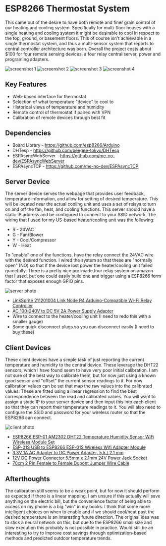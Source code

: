 
# ESP8266 Thermostat System

This came out of the desire to have both remote and finer grain control of our heating and cooling system.
Specifically for multi-floor houses with a single heating and cooling system it might be desirable to cool in respect to the top, ground, or basement floors.
This of course isn't achievable in a single thermostat system, and thus a multi-sensor system that reports to central controller architecture was born.
Overall the project costs about $100 for four remote sensing devices, a four relay central server, power and programing adapters.

![screenshot 1](docs/Screenshot_20190702-220020.jpg)
![screenshot 2](docs/Screenshot_20190702-220034.jpg)
![screenshot 3](docs/Screenshot_20190819-201549.jpg)
![screenshot 4](docs/Screenshot_20190819-201555.jpg)


## Key Features

* Web-based interface for thermostat
* Selection of what temperature "device" to cool to
* Historical views of temperature and humidity
* Remote control of thermostat if paired with VPN
* Calibration of remote devices through best fit



## Dependencies

* Board Library - https://github.com/esp8266/Arduino
* DHTesp - https://github.com/beegee-tokyo/DHTesp
* ESPAsyncWebServer - https://github.com/me-no-dev/ESPAsyncWebServer
* ESPAsyncTCP - https://github.com/me-no-dev/ESPAsyncTCP



## Server Device

The server device serves the webpage that provides user feedback, temperature information, and allow for setting of desired temperature.
This will be located near the actual cooling unit and uses a set of relays to turn on and off the fan, heat, and cooling functions.
This server should have a static IP address and be configured to connect to your SSID network.
The wiring that I used for my US-based heater/cooling unit was the following:

* R - 24VAC
* G - Fan/Blower
* Y - Cool/Compressor
* W - Heat

To "enable" one of the functions, have the relay connect the 24VAC wire with the desired function. I wired the system so that these are "normally open" (NO) so that if the device lost power the heater/cooling unit failed gracefully.
There is a pretty nice pre-made four relay system on amazon that I used, but one could easily build one and trigger using a ESP8266 form factor that exposes enough GPIO pins.


![server photo](docs/JPEG_20190702_220502.jpg)

* [LinkSprite 211201004 Link Node R4 Arduino-Compatible Wi-Fi Relay Controller](https://www.amazon.com/gp/product/B01NB0XJ0F/)
* [AC 100-240V to DC 5V 2A Power Supply Adapter](https://www.amazon.com/gp/product/B0719GY29M/)
* Wire to connect to the heater/cooling unit (I need to redo this with a smaller gauge)
* Some quick disconnect plugs so you can disconnect easily (I need to buy these)



## Client Devices

These client devices have a simple task of just reporting the current temperature and humidity to the central device.
These leverage the DHT22 sensors, which I have found seem to have very poor initial calibration.
I am not sure of the best way to calibrate them, but for now just using a known good sensor and "offset" the current sensor readings to it.
For now calibration values can be set that map the raw values into the calibrated values.
These are fitted using a linear regression to find the best correspondence between the read and calibrated values.
You will want to assign a static IP to your server device and then input this into each client so that they can report their temperature readings to it.
You will also need to configure the SSID and password for your wireless router so that the ESP8266 can connect.

![client photo](docs/JPEG_20190702_220221.jpg)

* [ESP8266 ESP-01 AM2302 DHT22 Temperature Humidity Sensor WiFi Wireless Module Set](https://www.amazon.com/gp/product/B07L6CYFT9/)
* [ESP-01S USB to ESP8266 ESP-01S Wireless Wifi Adapter Module](https://www.amazon.com/gp/product/B07KF119YB/)
* [3.3V 1A AC Adapter to DC Power Adapter, 5.5 / 2.1 mm](https://www.amazon.com/gp/product/B07BGW2VXV/)
* [12V DC Power Connector 5.5mm x 2.1mm 24V Power Jack Socket](https://www.amazon.com/gp/product/B079R9WCG2/)
* [70cm 2 Pin Female to Female Dupont Jumper Wire Cable](https://www.amazon.com/gp/product/B07CPS72RR/)



## Afterthoughts 

The calibration still seems to be a weak point, but for now it should perform as expected if there is a linear mapping.
I am unsure if this actually will save anything on the electric bill, but the convenience factor of being able to access on my phone is a big "win" in my books.
I think that some more intelligent choices on when to enable and if we should cool/heat past the desired temperature is an interesting future direction.
The original idea was to stick a neural network on this, but due to the ESP8266 small size and slow execution this probably is not possible in practice.
Would still be an interesting to try to improve cost savings through optimization-based methods and predicted outdoor temperature trends.

